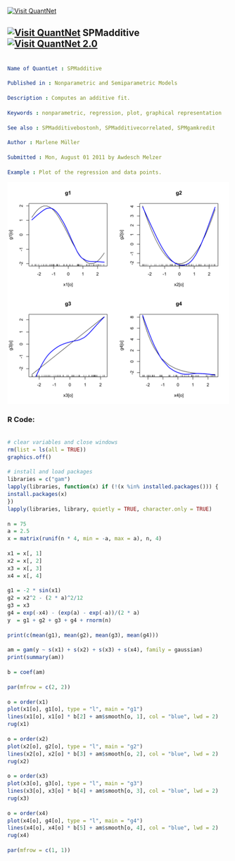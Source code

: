 
[<img src="https://github.com/QuantLet/Styleguide-and-FAQ/blob/master/pictures/banner.png" width="888" alt="Visit QuantNet">](http://quantlet.de/)

## [<img src="https://github.com/QuantLet/Styleguide-and-FAQ/blob/master/pictures/qloqo.png" alt="Visit QuantNet">](http://quantlet.de/) **SPMadditive** [<img src="https://github.com/QuantLet/Styleguide-and-FAQ/blob/master/pictures/QN2.png" width="60" alt="Visit QuantNet 2.0">](http://quantlet.de/)

```yaml

Name of QuantLet : SPMadditive

Published in : Nonparametric and Semiparametric Models

Description : Computes an additive fit.

Keywords : nonparametric, regression, plot, graphical representation

See also : SPMadditivebostonh, SPMadditivecorrelated, SPMgamkredit

Author : Marlene Müller

Submitted : Mon, August 01 2011 by Awdesch Melzer

Example : Plot of the regression and data points.

```

![Picture1](SPMadditive-1.png)


### R Code:
```r

# clear variables and close windows
rm(list = ls(all = TRUE))
graphics.off()

# install and load packages
libraries = c("gam")
lapply(libraries, function(x) if (!(x %in% installed.packages())) {
install.packages(x)
})
lapply(libraries, library, quietly = TRUE, character.only = TRUE)

n = 75
a = 2.5
x = matrix(runif(n * 4, min = -a, max = a), n, 4)

x1 = x[, 1]
x2 = x[, 2]
x3 = x[, 3]
x4 = x[, 4]

g1 = -2 * sin(x1)
g2 = x2^2 - (2 * a)^2/12
g3 = x3
g4 = exp(-x4) - (exp(a) - exp(-a))/(2 * a)
y  = g1 + g2 + g3 + g4 + rnorm(n)

print(c(mean(g1), mean(g2), mean(g3), mean(g4)))

am = gam(y ~ s(x1) + s(x2) + s(x3) + s(x4), family = gaussian)
print(summary(am))

b = coef(am)

par(mfrow = c(2, 2))

o = order(x1)
plot(x1[o], g1[o], type = "l", main = "g1")
lines(x1[o], x1[o] * b[2] + am$smooth[o, 1], col = "blue", lwd = 2)
rug(x1)

o = order(x2)
plot(x2[o], g2[o], type = "l", main = "g2")
lines(x2[o], x2[o] * b[3] + am$smooth[o, 2], col = "blue", lwd = 2)
rug(x2)

o = order(x3)
plot(x3[o], g3[o], type = "l", main = "g3")
lines(x3[o], x3[o] * b[4] + am$smooth[o, 3], col = "blue", lwd = 2)
rug(x3)

o = order(x4)
plot(x4[o], g4[o], type = "l", main = "g4")
lines(x4[o], x4[o] * b[5] + am$smooth[o, 4], col = "blue", lwd = 2)
rug(x4)

par(mfrow = c(1, 1))

```

